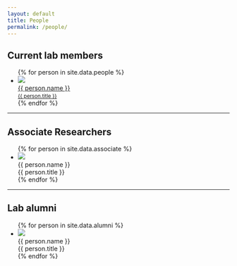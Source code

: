 ```yaml
---
layout: default
title: People
permalink: /people/
---
```

<h2>Current lab members</h2>
<ul class="people">
{% for person in site.data.people %}
  <li>
    <a href="{{ person.url }}">
      <img src="{{ person.image }}"><br>
      {{ person.name }}<br>
      <small>{{ person.title }}</small>
    </a>
  </li>
{% endfor %}
</ul>
<hr>
<h2>Associate Researchers</h2>
<ul class="people">
{% for person in site.data.associate %}
  <li>
    <img src="{{ person.image }}"><br>
    {{ person.name }}<br>
    {{ person.title }}
  </li>
{% endfor %}
</ul>
<hr>
<h2>Lab alumni</h2>
<ul class="people">
{% for person in site.data.alumni %}
  <li>
    <img src="{{ person.image }}"><br>
    {{ person.name }}<br>
    {{ person.title }}
  </li>
{% endfor %}
</ul>